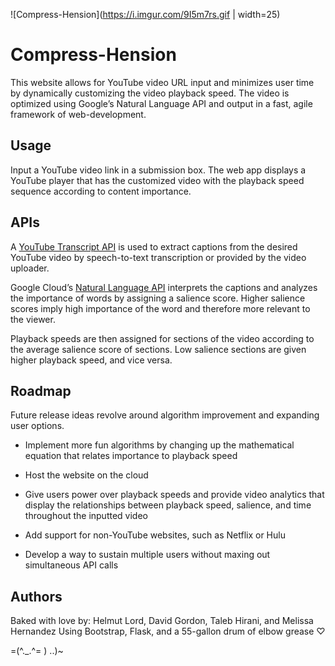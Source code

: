 ![Compress-Hension](https://i.imgur.com/9I5m7rs.gif | width=25)
# Compress-Hension
This website allows for YouTube video URL input and minimizes user time by dynamically customizing the video playback speed. The video is optimized using Google’s Natural Language API and output in a fast, agile framework of web-development.

## Usage
Input a YouTube video link in a submission box. The web app displays a YouTube player that has the customized video with the playback speed sequence according to content importance.

## APIs
A [YouTube Transcript API][1] is used to extract captions from the desired YouTube video by speech-to-text transcription or provided by the video uploader.

Google Cloud’s [Natural Language API][2] interprets the captions and analyzes the importance of words by assigning a salience score. Higher salience scores imply high importance of the word and therefore more relevant to the viewer.

Playback speeds are then assigned for sections of the video according to the average salience score of sections. Low salience sections are given higher playback speed, and vice versa.

## Roadmap
Future release ideas revolve around algorithm improvement and expanding user options.

* Implement more fun algorithms by changing up the mathematical equation that relates importance to playback speed

* Host the website on the cloud

* Give users power over playback speeds and provide video analytics that display the relationships between playback speed, salience, and time throughout the inputted video

* Add support for non-YouTube websites, such as Netflix or Hulu

* Develop a way to sustain multiple users without maxing out simultaneous API calls

## Authors
Baked with love by: Helmut Lord, David Gordon, Taleb Hirani, and Melissa Hernandez
Using Bootstrap, Flask, and a 55-gallon drum of elbow grease ♡

=(^._.^= ) ..)~

[1]:https://github.com/jdepoix/youtube-transcript-api
[2]:https://cloud.google.com/natural-language/

